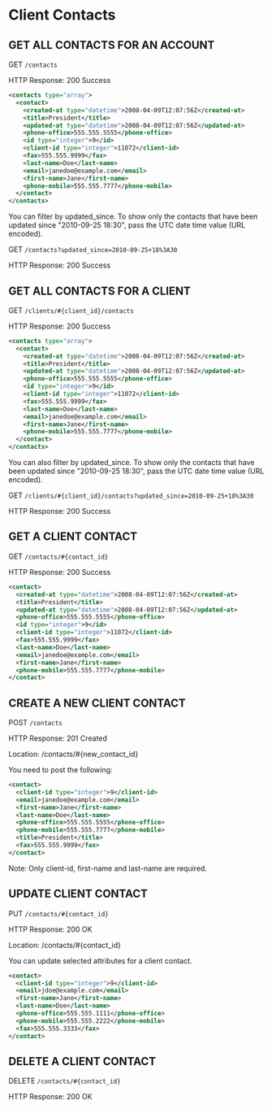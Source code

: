 # Client Contacts

## GET ALL CONTACTS FOR AN ACCOUNT

GET `/contacts`

HTTP Response: 200 Success

```xml
<contacts type="array">
  <contact>
    <created-at type="datetime">2008-04-09T12:07:56Z</created-at>
    <title>President</title>
    <updated-at type="datetime">2008-04-09T12:07:56Z</updated-at>
    <phone-office>555.555.5555</phone-office>
    <id type="integer">9</id>
    <client-id type="integer">11072</client-id>
    <fax>555.555.9999</fax>
    <last-name>Doe</last-name>
    <email>janedoe@example.com</email>
    <first-name>Jane</first-name>
    <phone-mobile>555.555.7777</phone-mobile>
  </contact>
</contacts>
```

You can filter by updated_since. To show only the contacts that have been updated since "2010-09-25 18:30", pass the UTC date time value (URL encoded).

GET `/contacts?updated_since=2010-09-25+18%3A30`

HTTP Response: 200 Success

## GET ALL CONTACTS FOR A CLIENT

GET `/clients/#{client_id}/contacts`

HTTP Response: 200 Success

```xml
<contacts type="array">
  <contact>
    <created-at type="datetime">2008-04-09T12:07:56Z</created-at>
    <title>President</title>
    <updated-at type="datetime">2008-04-09T12:07:56Z</updated-at>
    <phone-office>555.555.5555</phone-office>
    <id type="integer">9</id>
    <client-id type="integer">11072</client-id>
    <fax>555.555.9999</fax>
    <last-name>Doe</last-name>
    <email>janedoe@example.com</email>
    <first-name>Jane</first-name>
    <phone-mobile>555.555.7777</phone-mobile>
  </contact>
</contacts>
```

You can also filter by updated_since. To show only the contacts that have been updated since "2010-09-25 18:30", pass the UTC date time value (URL encoded).

GET `/clients/#{client_id}/contacts?updated_since=2010-09-25+18%3A30`

HTTP Response: 200 Success

## GET A CLIENT CONTACT

GET `/contacts/#{contact_id}`

HTTP Response: 200 Success

```xml
<contact>
  <created-at type="datetime">2008-04-09T12:07:56Z</created-at>
  <title>President</title>
  <updated-at type="datetime">2008-04-09T12:07:56Z</updated-at>
  <phone-office>555.555.5555</phone-office>
  <id type="integer">9</id>
  <client-id type="integer">11072</client-id>
  <fax>555.555.9999</fax>
  <last-name>Doe</last-name>
  <email>janedoe@example.com</email>
  <first-name>Jane</first-name>
  <phone-mobile>555.555.7777</phone-mobile>
</contact>
```

## CREATE A NEW CLIENT CONTACT

POST `/contacts`

HTTP Response: 201 Created

Location: /contacts/#{new_contact_id}

You need to post the following:

```xml
<contact>
  <client-id type="integer">9</client-id>
  <email>janedoe@example.com</email>
  <first-name>Jane</first-name>
  <last-name>Doe</last-name>
  <phone-office>555.555.5555</phone-office>
  <phone-mobile>555.555.7777</phone-mobile>
  <title>President</title>
  <fax>555.555.9999</fax>
</contact>
```

Note: Only client-id, first-name and last-name are required.

## UPDATE CLIENT CONTACT

PUT `/contacts/#{contact_id}`

HTTP Response: 200 OK

Location: /contacts/#{contact_id}

You can update selected attributes for a client contact.

```xml
<contact>
  <client-id type="integer">9</client-id>
  <email>jdoe@example.com</email>
  <first-name>Jane</first-name>
  <last-name>Doe</last-name>
  <phone-office>555.555.1111</phone-office>
  <phone-mobile>555.555.2222</phone-mobile>
  <fax>555.555.3333</fax>
</contact>
```

## DELETE A CLIENT CONTACT

DELETE `/contacts/#{contact_id}`

HTTP Response: 200 OK